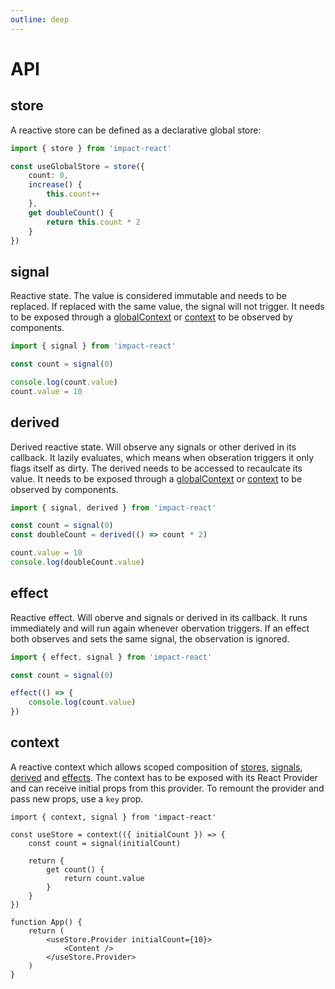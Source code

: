 ```yaml
---
outline: deep
---
```


# API

## store

A reactive store can be defined as a declarative global store:

```ts
import { store } from 'impact-react'

const useGlobalStore = store({
    count: 0,
    increase() {
        this.count++
    },
    get doubleCount() {
        return this.count * 2
    }
})
```

## signal

Reactive state. The value is considered immutable and needs to be replaced. If replaced with the same value, the signal will not trigger. It needs to be exposed through a [globalContext](#globalcontext) or [context](#context) to be observed by components.

```ts
import { signal } from 'impact-react'

const count = signal(0)

console.log(count.value)
count.value = 10
```

## derived

Derived reactive state. Will observe any signals or other derived in its callback. It lazily evaluates, which means when obseration triggers it only flags itself as dirty. The derived needs to be accessed to recaulcate its value. It needs to be exposed through a [globalContext](#globalcontext) or [context](#context) to be observed by components.

```ts
import { signal, derived } from 'impact-react'

const count = signal(0)
const doubleCount = derived(() => count * 2)

count.value = 10
console.log(doubleCount.value)
```

## effect

Reactive effect. Will oberve and signals or derived in its callback. It runs immediately and will run again whenever obervation triggers. If an effect both observes and sets the same signal, the observation is ignored.

```ts
import { effect, signal } from 'impact-react'

const count = signal(0)

effect(() => {
    console.log(count.value)
})
```

## context

A reactive context which allows scoped composition of [stores](#store), [signals](#signal), [derived](#deribed) and [effects](#effect). The context has to be exposed with its React Provider and can receive initial props from this provider. To remount the provider and pass new props, use a `key` prop.

```tsx
import { context, signal } from 'impact-react'

const useStore = context(({ initialCount }) => {
    const count = signal(initialCount)

    return {
        get count() {
            return count.value
        }
    }
})

function App() {
    return (
        <useStore.Provider initialCount={10}>
            <Content />
        </useStore.Provider>
    )
}
```
